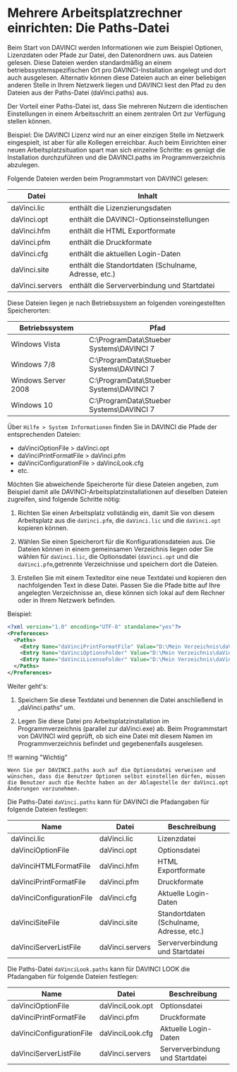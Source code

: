 # Mehrere Arbeitsplatzrechner einrichten: Die Paths-Datei

Beim Start von DAVINCI werden Informationen wie zum Beispiel Optionen, Lizenzdaten oder Pfade zur Datei, den Datenordnern uws. aus Dateien gelesen. Diese Dateien werden standardmäßig an einem betriebssystemspezifischen Ort pro DAVINCI-Installation angelegt und dort auch ausgelesen. Alternativ können diese Dateien auch an einer beliebigen anderen Stelle in Ihrem Netzwerk liegen und DAVINCI liest den Pfad zu den Dateien aus der Paths-Datei (daVinci.paths) aus.

Der Vorteil einer Paths-Datei ist, dass Sie mehreren Nutzern die identischen Einstellungen in einem Arbeitsschritt an einem zentralen Ort zur Verfügung stellen können.

Beispiel: Die DAVINCI Lizenz wird nur an einer einzigen Stelle im Netzwerk eingespielt, ist aber für alle Kollegen erreichbar. Auch beim Einrichten einer neuen Arbeitsplatzsituation spart man sich einzelne Schritte: es genügt die Installation durchzuführen und die DAVINCI.paths im Programmverzeichnis abzulegen.

Folgende Dateien werden beim Programmstart von DAVINCI gelesen:

| Datei           | Inhalt                                               |
| --------------- | ---------------------------------------------------- |
| daVinci.lic     | enthält die Lizenzierungsdaten                       |
| daVinci.opt     | enthält die DAVINCI-Optionseinstellungen             |
| daVinci.hfm     | enthält die HTML Exportformate                       |
| daVinci.pfm     | enthält die Druckformate                             |
| daVinci.cfg     | enthält die aktuellen Login-Daten                     |
| daVinci.site    | enthält die Standortdaten (Schulname, Adresse, etc.) |
| daVinci.servers | enthält die Serververbindung und Startdatei          |

Diese Dateien liegen je nach Betriebssystem an folgenden voreingestellten Speicherorten:

| Betriebssystem      | Pfad                                     |
| ------------------- | ---------------------------------------- |
| Windows Vista       | C:\ProgramData\Stueber Systems\DAVINCI 7 |
| Windows 7/8         | C:\ProgramData\Stueber Systems\DAVINCI 7 |
| Windows Server 2008 | C:\ProgramData\Stueber Systems\DAVINCI 7 |
| Windows 10          | C:\ProgramData\Stueber Systems\DAVINCI 7 |

Über `Hilfe > System Informationen` finden Sie in DAVINCI die Pfade der entsprechenden Dateien:

*  daVinciOptionFile > daVinci.opt
*  daVinciPrintFormatFile > daVinci.pfm
*  daVinciConfigurationFile > daVinciLook.cfg 
* etc.
  
Möchten Sie abweichende Speicherorte für diese Dateien angeben, zum Beispiel damit alle DAVINCI-Arbeitsplatzinstallationen auf dieselben Dateien zugreifen, sind folgende Schritte nötig:

1. Richten Sie einen Arbeitsplatz vollständig ein, damit Sie von diesem Arbeitsplatz aus die ``daVinci.pfm``, die ``daVinci.lic`` und die ``daVinci.opt`` kopieren können. 

2. Wählen Sie einen Speicherort für die Konfigurationsdateien aus. Die Dateien können in einem gemeinsamen Verzeichnis liegen oder Sie wählen für ``daVinci.lic``, die Optionsdatei (`daVinci.opt` und die `daVinci.pfm`,getrennte Verzeichnisse und speichern dort die Dateien.

3. Erstellen Sie mit einem Texteditor eine neue Textdatei und kopieren den nachfolgenden Text in diese Datei. Passen Sie die Pfade bitte auf Ihre angelegten Verzeichnisse an, diese können sich lokal auf dem Rechner oder in Ihrem Netzwerk befinden.

Beispiel:

``` xml
<?xml version="1.0" encoding="UTF-8" standalone="yes"?>
<Preferences>
  <Paths>
    <Entry Name="daVinciPrintFormatFile" Value="D:\Mein Verzeichnis\daVinci.pfm"/>
    <Entry Name="daVinciOptionsFolder" Value="D:\Mein Verzeichnis\daVinci.opt"/>
    <Entry Name="daVinciLicenseFolder" Value="D:\Mein Verzeichnis\daVinci.lic"/>
  </Paths>
</Preferences>
```

Weiter geht's:

1. Speichern Sie diese Textdatei und benennen die Datei anschließend in „daVinci.paths“ um.

2. Legen Sie diese Datei pro Arbeitsplatzinstallation im Programmverzeichnis (parallel zur daVinci.exe) ab. Beim Programmstart von DAVINCI wird geprüft, ob sich eine Datei mit diesem Namen im Programmverzeichnis befindet und gegebenenfalls ausgelesen.

!!! warning "Wichtig"

    Wenn Sie per DAVINCI.paths auch auf die Optionsdatei verweisen und wünschen, dass die Benutzer Optionen selbst einstellen dürfen, müssen die Benutzer auch die Rechte haben an der Ablagestelle der daVinci.opt Änderungen vorzunehmen.

Die Paths-Datei `daVinci.paths` kann für DAVINCI die Pfadangaben für folgende Dateien festlegen:

| Name                     | Datei           | Beschreibung                             |
| ------------------------ | --------------- | ---------------------------------------- |
| daVinci.lic              | daVinci.lic     | Lizenzdatei                              |
| daVinciOptionFile        | daVinci.opt     | Optionsdatei                             |
| daVinciHTMLFormatFile    | daVinci.hfm     | HTML Exportformate                       |
| daVinciPrintFormatFile   | daVinci.pfm     | Druckformate                             |
| daVinciConfigurationFile | daVinci.cfg     | Aktuelle Login-Daten                     |
| daVinciSiteFile          | daVinci.site    | Standortdaten (Schulname, Adresse, etc.) |
| daVinciServerListFile    | daVinci.servers | Serververbindung und Startdatei          |

Die Paths-Datei `daVinciLook.paths` kann für DAVINCI LOOK die Pfadangaben für folgende Dateien festlegen:

| Name                     | Datei           | Beschreibung                    |
| ------------------------ | --------------- | ------------------------------- |
| daVinciOptionFile        | daVinciLook.opt | Optionsdatei                    |
| daVinciPrintFormatFile   | daVinci.pfm     | Druckformate                    |
| daVinciConfigurationFile | daVinciLook.cfg | Aktuelle Login-Daten            |
| daVinciServerListFile    | daVinci.servers | Serververbindung und Startdatei |
